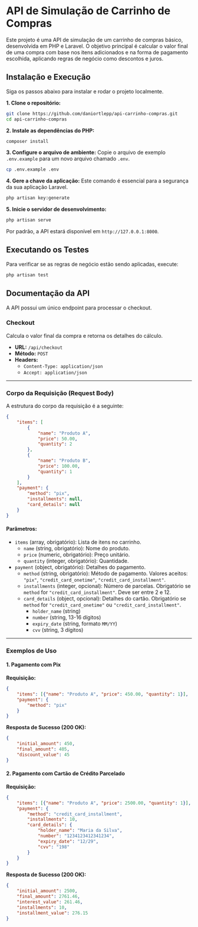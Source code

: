 # API de Simulação de Carrinho de Compras

Este projeto é uma API de simulação de um carrinho de compras básico, desenvolvida em PHP e Laravel. O objetivo principal é calcular o valor final de uma compra com base nos itens adicionados e na forma de pagamento escolhida, aplicando regras de negócio como descontos e juros.

## Instalação e Execução

Siga os passos abaixo para instalar e rodar o projeto localmente.

**1. Clone o repositório:**
```bash
git clone https://github.com/daniortlepp/api-carrinho-compras.git
cd api-carrinho-compras
```

**2. Instale as dependências do PHP:**
```bash
composer install
```

**3. Configure o arquivo de ambiente:**
Copie o arquivo de exemplo `.env.example` para um novo arquivo chamado `.env`.
```bash
cp .env.example .env
```

**4. Gere a chave da aplicação:**
Este comando é essencial para a segurança da sua aplicação Laravel.
```bash
php artisan key:generate
```

**5. Inicie o servidor de desenvolvimento:**
```bash
php artisan serve
```
Por padrão, a API estará disponível em `http://127.0.0.1:8000`.

## Executando os Testes

Para verificar se as regras de negócio estão sendo aplicadas, execute:

```bash
php artisan test
```

## Documentação da API

A API possui um único endpoint para processar o checkout.

### Checkout

Calcula o valor final da compra e retorna os detalhes do cálculo.

-   **URL:** `/api/checkout`
-   **Método:** `POST`
-   **Headers:**
    -   `Content-Type: application/json`
    -   `Accept: application/json`

---

### Corpo da Requisição (Request Body)

A estrutura do corpo da requisição é a seguinte:

```json
{
    "items": [
        {
            "name": "Produto A",
            "price": 50.00,
            "quantity": 2
        },
        {
            "name": "Produto B",
            "price": 100.00,
            "quantity": 1
        }
    ],
    "payment": {
        "method": "pix",
        "installments": null,
        "card_details": null
    }
}
```

#### Parâmetros:

* `items` (array, obrigatório): Lista de itens no carrinho.
    * `name` (string, obrigatório): Nome do produto.
    * `price` (numeric, obrigatório): Preço unitário.
    * `quantity` (integer, obrigatório): Quantidade.
* `payment` (object, obrigatório): Detalhes do pagamento.
    * `method` (string, obrigatório): Método de pagamento. Valores aceitos: `"pix"`, `"credit_card_onetime"`, `"credit_card_installment"`.
    * `installments` (integer, opcional): Número de parcelas. Obrigatório se `method` for `"credit_card_installment"`. Deve ser entre 2 e 12.
    * `card_details` (object, opcional): Detalhes do cartão. Obrigatório se `method` for `"credit_card_onetime"` ou `"credit_card_installment"`.
        * `holder_name` (string)
        * `number` (string, 13-16 dígitos)
        * `expiry_date` (string, formato `MM/YY`)
        * `cvv` (string, 3 dígitos)

---

### Exemplos de Uso

#### 1. Pagamento com Pix

**Requisição:**
```json
{
    "items": [{"name": "Produto A", "price": 450.00, "quantity": 1}],
    "payment": {
        "method": "pix"
    }
}
```
**Resposta de Sucesso (200 OK):**
```json
{
    "initial_amount": 450,
    "final_amount": 405,
    "discount_value": 45
}
```

#### 2. Pagamento com Cartão de Crédito Parcelado

**Requisição:**
```json
{
    "items": [{"name": "Produto A", "price": 2500.00, "quantity": 1}],
    "payment": {
        "method": "credit_card_installment",
        "installments": 10,
        "card_details": {
            "holder_name": "Maria da Silva",
            "number": "1234123412341234",
            "expiry_date": "12/29",
            "cvv": "198"
        }
    }
}
```
**Resposta de Sucesso (200 OK):**
```json
{
    "initial_amount": 2500,
    "final_amount": 2761.46,
    "interest_value": 261.46,
    "installments": 10,
    "installment_value": 276.15
}
```
